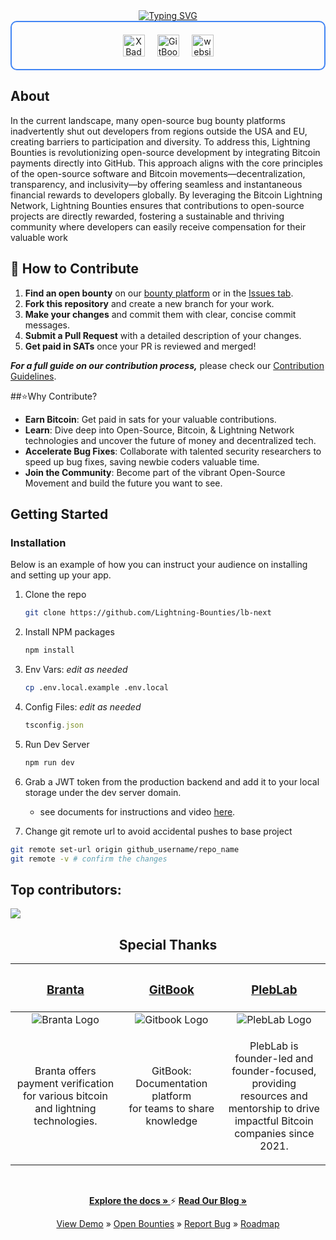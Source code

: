 <div align="center">
  <a href="https://git.io/typing-svg"><img src="https://readme-typing-svg.demolab.com?font=Fira+Code&weight=700&size=48&letterSpacing=small&duration=1999&pause=1000&color=A96CFF&center=true&vCenter=true&repeat=true&width=1000&height=75&lines=Welcome+to+Lightning+Bounties!" alt="Typing SVG" /></a>
  <div align="center" style="display: flex; flex-wrap: wrap; justify-content: center; gap: 20px; border: 2px solid #4285f4; padding: 20px; border-radius: 10px;">


  <a href="https://https://x.com/LBounties" target="_blank">
    <img src="https://img.shields.io/badge/X-000?logo=x&logoColor=fff&style=for-the-badge" height="35" alt="X Badge">
  </a> 
  <a href="https://docs.lightningbounties.com" target="_blank">
    <img src="https://img.shields.io/badge/Documentation-BBDDE5?logo=gitbook&logoColor=000&style=for-the-badge" height="35" alt="GitBook Badge">
  </a>
  <a href="https://app.lightningbounties.com" target="_blank">
    <img src="https://img.shields.io/badge/website-000000?style=for-the-badge&logo=About.me&logoColor=white" height="35" alt="website logo" />
  </a>
</div>
</div>


## About
In the current landscape, many open-source bug bounty platforms inadvertently shut out developers from regions outside the USA and EU, creating barriers to participation and diversity. To address this, Lightning Bounties is revolutionizing open-source development by integrating Bitcoin payments directly into GitHub. This approach aligns with the core principles of the open-source software and Bitcoin movements—decentralization, transparency, and inclusivity—by offering seamless and instantaneous financial rewards to developers globally. By leveraging the Bitcoin Lightning Network, Lightning Bounties ensures that contributions to open-source projects are directly rewarded, fostering a sustainable and thriving community where developers can easily receive compensation for their valuable work

## 🚀 How to Contribute

1. **Find an open bounty** on our [bounty platform](https://app.lightningbounties.com) or in the [Issues tab](https://github.com/Lightning-Bounties/docs/issues).
2. **Fork this repository** and create a new branch for your work.
3. **Make your changes** and commit them with clear, concise commit messages.
4. **Submit a Pull Request** with a detailed description of your changes.
5. **Get paid in SATs** once your PR is reviewed and merged!

***For a full guide on our contribution process,*** please check our [Contribution Guidelines](about-lb/contributing.md).

##⭐Why Contribute?
  
- **Earn Bitcoin**: Get paid in sats for your valuable contributions.
- **Learn**: Dive deep into Open-Source, Bitcoin, & Lightning Network technologies and uncover the future of money and decentralized tech.
- **Accelerate Bug Fixes**: Collaborate with talented security researchers to speed up bug fixes, saving newbie coders valuable time.
- **Join the Community**: Become part of the vibrant Open-Source Movement and build the future you want to see.

## Getting Started
 
### Installation

Below is an example of how you can instruct your audience on installing and setting up your app. 

1. Clone the repo
   ```sh
   git clone https://github.com/Lightning-Bounties/lb-next
   ```
2. Install NPM packages
   ```sh
   npm install
   ```
3. Env Vars: <em> edit as needed </em>
   ```sh
   cp .env.local.example .env.local
   ```
4. Config Files: <em> edit as needed </em>
   ```js
   tsconfig.json
   ```  
5. Run Dev Server
   ```sh
   npm run dev
   ```
6.  Grab a JWT token from the production backend and add it to your local storage under the dev server domain.
    - see documents for instructions and video [here](https://docs.lightningbounties.com/docs/solve-a-bounty/working-on-opensource-frontend-lb-next).
      
7.  Change git remote url to avoid accidental pushes to base project
   ```sh
   git remote set-url origin github_username/repo_name
   git remote -v # confirm the changes
   ```


## Top contributors: 

<a href="https://github.com/Lightning-Bounties/lb-next/graphs/contributors">
  <img src="https://contrib.rocks/image?repo=Lightning-Bounties/lb-next" />
</a>


<div align="center">

<h2><span> Special Thanks </span></h2>      
<div align="center">

| <h3><a href="https://branta.pro">Branta</a></h3> | <h3><a href="https://www.gitbook.com">GitBook</a></h3> | <h3><a href="https://www.pleblab.dev/">PlebLab</h3> |
|:-------:|:-------:|:--------------------:|
| ![Branta Logo](https://pbs.twimg.com/profile_images/1730013699824332800/ZaGLT3-T_200x200.jpg) | ![Gitbook Logo](https://pbs.twimg.com/profile_images/1730174148289138688/F8UigNVy_200x200.jpg) | ![PlebLab Logo](https://avatars.githubusercontent.com/u/112909654?s=200&v=4) |
| <p align="center" width="240">Branta offers payment verification <br>for various bitcoin and lightning technologies.</p> | <p align="center" width="240">GitBook: Documentation platform<br>for teams to share knowledge</p> | <p align="center" width="240">PlebLab is founder-led and founder-focused, <br>providing resources and mentorship to drive<br>impactful Bitcoin companies since 2021.</p> |

</div>
<br>
<div>
  <p>
    <a href="https://docs.lightningbounties.com"><strong>Explore the docs » </strong></a>
  </>  ⚡
    <a href="https://blog.lightningbounties.com/"><strong>Read Our Blog » </strong></a>
  </p>
  <p> 
    <a href="https://docs.lightningbounties.com/docs/getting-started/getting-started">View Demo</a> »
    <a href="https://app.lightningbounties.com"> Open Bounties</a> »
    <a href="https://github.com/Lightning-Bounties/lb-next/issues">Report Bug</a> »
    <a href="https://github.com/orgs/Lightning-Bounties/projects/2/views/1">Roadmap</a>
  </p>

</div>